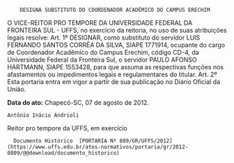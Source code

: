         DESIGNA SUBSTITUTO DO COORDENADOR ACADÊMICO DO CAMPUS ERECHIM  

O VICE-REITOR PRO TEMPORE DA UNIVERSIDADE FEDERAL DA FRONTEIRA SUL - UFFS, no exercício da reitoria, no uso de suas atribuições legais resolve: Art. 1º DESIGNAR, como substituto do servidor LUIS FERNANDO SANTOS CORRÊA DA SILVA, SIAPE 1771914, ocupante do cargo de Coordenador Acadêmico do Campus Erechim, código CD-4, da Universidade Federal da Fronteira Sul, o servidor PAULO AFONSO HARTMANN, SIAPE 1553428, para que assuma as respectivas funções nos afastamentos ou impedimentos legais e regulamentares do titular. Art. 2º Esta portaria entra em vigor a partir de sua publicação no Diário Oficial da União.

   **Data do ato:** Chapecó-SC, 07 de agosto de 2012.   
 

    Antônio Inácio Andrioli   
 Reitor pro tempore da UFFS, em exercício 

      Documento Histórico  [PORTARIA Nº 809/GR/UFFS/2012](https://www.uffs.edu.br/atos-normativos/portaria/gr/2012-0809/@@download/documento_historico)     
      